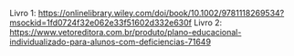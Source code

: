 Livro 1: https://onlinelibrary.wiley.com/doi/book/10.1002/9781118269534?msockid=1fd0724f32e062e33f51602d332e630f
Livro 2: https://www.vetoreditora.com.br/produto/plano-educacional-individualizado-para-alunos-com-deficiencias-71649
